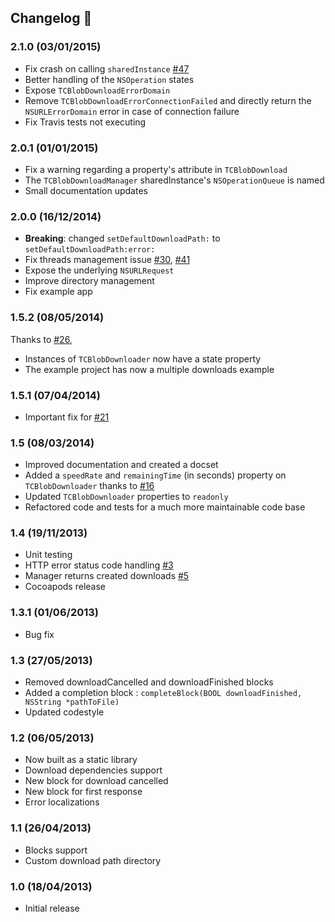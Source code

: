 ## Changelog :memo:

### 2.1.0 (03/01/2015)
* Fix crash on calling `sharedInstance` [#47](https://github.com/thibaultCha/TCBlobDownload/issues/47)
* Better handling of the `NSOperation` states
* Expose `TCBlobDownloadErrorDomain`
* Remove `TCBlobDownloadErrorConnectionFailed` and directly return the `NSURLErrorDomain` error in case of connection failure
* Fix Travis tests not executing

### 2.0.1 (01/01/2015)
* Fix a warning regarding a property's attribute in `TCBlobDownload`
* The `TCBlobDownloadManager` sharedInstance's `NSOperationQueue` is named
* Small documentation updates

### 2.0.0 (16/12/2014)
* **Breaking**: changed `setDefaultDownloadPath:` to `setDefaultDownloadPath:error:`
* Fix threads management issue [#30](https://github.com/thibaultCha/TCBlobDownload/issues/30), [#41](https://github.com/thibaultCha/TCBlobDownload/issues/41)
* Expose the underlying `NSURLRequest`
* Improve directory management
* Fix example app

### 1.5.2 (08/05/2014)
Thanks to [#26](https://github.com/thibaultCha/TCBlobDownload/issues/26),
* Instances of `TCBlobDownloader` now have a state property
* The example project has now a multiple downloads example

### 1.5.1 (07/04/2014)
* Important fix for [#21](https://github.com/thibaultCha/TCBlobDownload/issues/21)

### 1.5 (08/03/2014)
* Improved documentation and created a docset
* Added a `speedRate` and `remainingTime` (in seconds) property on `TCBlobDownloader` thanks to [#16](https://github.com/thibaultCha/TCBlobDownload/issues/16)
* Updated `TCBlobDownloader` properties to `readonly`
* Refactored code and tests for a much more maintainable code base

### 1.4 (19/11/2013)
* Unit testing
* HTTP error status code handling [#3](https://github.com/thibaultCha/TCBlobDownload/pull/3)
* Manager returns created downloads [#5](https://github.com/thibaultCha/TCBlobDownload/pull/5)
* Cocoapods release

### 1.3.1 (01/06/2013)
* Bug fix

### 1.3 (27/05/2013)
* Removed downloadCancelled and downloadFinished blocks
* Added a completion block : `completeBlock(BOOL downloadFinished, NSString *pathToFile)`
* Updated codestyle

### 1.2 (06/05/2013)
* Now built as a static library
* Download dependencies support
* New block for download cancelled
* New block for first response
* Error localizations

### 1.1 (26/04/2013)
* Blocks support
* Custom download path directory

### 1.0 (18/04/2013)
* Initial release
